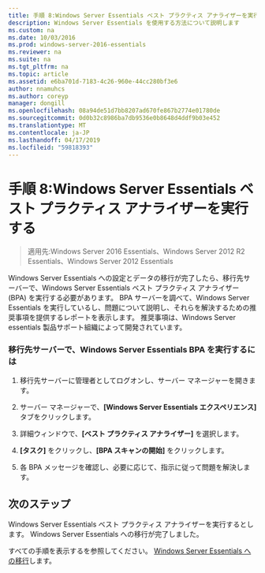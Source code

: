 ```yaml
---
title: 手順 8:Windows Server Essentials ベスト プラクティス アナライザーを実行する
description: Windows Server Essentials を使用する方法について説明します
ms.custom: na
ms.date: 10/03/2016
ms.prod: windows-server-2016-essentials
ms.reviewer: na
ms.suite: na
ms.tgt_pltfrm: na
ms.topic: article
ms.assetid: e6ba701d-7183-4c26-960e-44cc280bf3e6
author: nnamuhcs
ms.author: coreyp
manager: dongill
ms.openlocfilehash: 08a94de51d7bb8207ad670fe867b2774e01780de
ms.sourcegitcommit: 0d0b32c8986ba7db9536e0b8648d4ddf9b03e452
ms.translationtype: MT
ms.contentlocale: ja-JP
ms.lasthandoff: 04/17/2019
ms.locfileid: "59818393"
---
```

# <a name="step-8-run-the-windows-server-essentials-best-practices-analyzer"></a>手順 8:Windows Server Essentials ベスト プラクティス アナライザーを実行する

>適用先:Windows Server 2016 Essentials、Windows Server 2012 R2 Essentials、Windows Server 2012 Essentials

Windows Server Essentials への設定とデータの移行が完了したら、移行先サーバーで、Windows Server Essentials ベスト プラクティス アナライザー (BPA) を実行する必要があります。 BPA サーバーを調べて、Windows Server Essentials を実行しているし、問題について説明し、それらを解決するための推奨事項を提供するレポートを表示します。 推奨事項は、Windows Server essentials 製品サポート組織によって開発されています。  
  
### <a name="to-run-the--windows-server-essentials-bpa-on-the-destination-server"></a>移行先サーバーで、Windows Server Essentials BPA を実行するには  
  
1.  移行先サーバーに管理者としてログオンし、サーバー マネージャーを開きます。  
  
2.  サーバー マネージャーで、**[Windows Server Essentials エクスペリエンス]** タブをクリックします。  
  
3.  詳細ウィンドウで、**[ベスト プラクティス アナライザー]** を選択します。  
  
4.  **[タスク]** をクリックし、**[BPA スキャンの開始]** をクリックします。  
  
5.  各 BPA メッセージを確認し、必要に応じて、指示に従って問題を解決します。  
  
## <a name="next-steps"></a>次のステップ  
 Windows Server Essentials ベスト プラクティス アナライザーを実行するとします。 Windows Server Essentials への移行が完了しました。  
  

すべての手順を表示するを参照してください。 [Windows Server Essentials への移行](Migrate-from-Previous-Versions-to-Windows-Server-Essentials-or-Windows-Server-Essentials-Experience.md)します。


